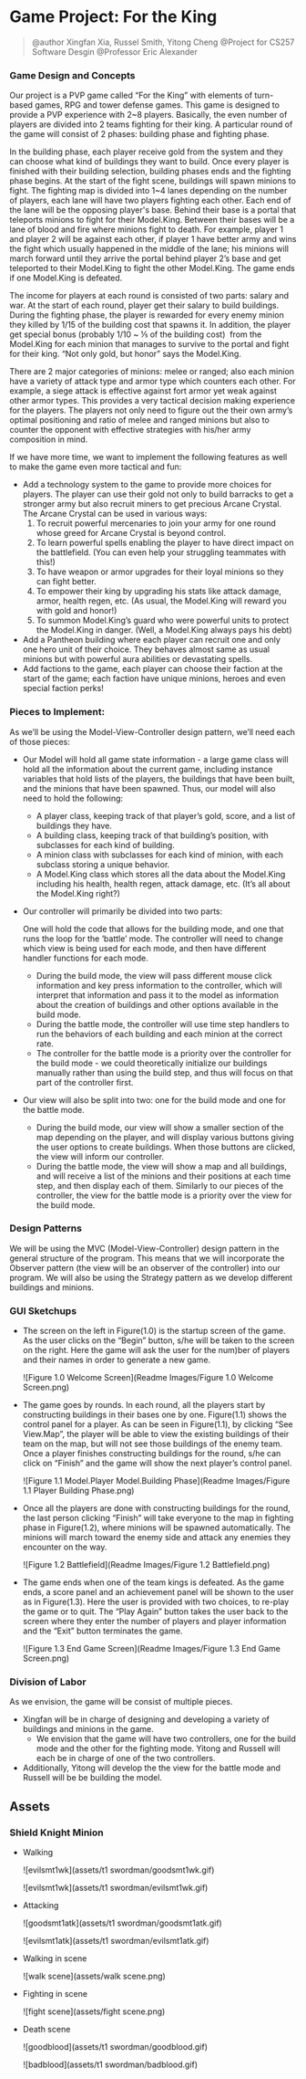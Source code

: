 # Game Project: For the King

>@author Xingfan Xia, Russel Smith, Yitong Cheng
>@Project for CS257 Software Desgin
>@Professor Eric Alexander

### Game Design and Concepts

Our project is a PVP game called “For the King” with elements of turn-based games, RPG and tower defense games. This game is designed to provide a PVP experience with 2~8 players. Basically, the even number of players are divided into 2 teams fighting for their king. A particular round of the game will consist of 2 phases: building phase and fighting phase. 

In the building phase, each player receive gold from the system and they can choose what kind of buildings they want to build. Once every player is finished with their building selection, building phases ends and the fighting phase begins. At the start of the fight scene, buildings will spawn minions to fight. The fighting map is divided into 1~4 lanes depending on the number of players, each lane will have two players fighting each other. Each end of the lane will be the opposing player's base. Behind their base is a portal that teleports minions to fight for their Model.King. Between their bases will be a lane of blood and fire where minions fight to death. For example, player 1 and player 2 will be against each other, if player 1 have better army and wins the fight which usually happened in the middle of the lane; his minions will march forward until they arrive the portal behind player 2’s base and get teleported to their Model.King to fight the other Model.King. The game ends if one Model.King is defeated.

The income for players at each round is consisted of two parts: salary and war. At the start of each round, player get their salary to build buildings. During the fighting phase, the player is rewarded for every enemy minion they killed by 1/15 of the building cost that spawns it. In addition, the player get special bonus (probably 1/10 ~ ⅕ of the building cost)  from the Model.King for each minion that manages to survive to the portal and fight for their king. “Not only gold, but honor” says the Model.King.

There are 2 major categories of minions: melee or ranged; also each minion have a variety of attack type and armor type which counters each other. For example, a siege attack is effective against fort armor yet weak against other armor types. This provides a very tactical decision making experience for the players. The players not only need to figure out the their own army’s optimal positioning and ratio of melee and ranged minions but also to counter the opponent with effective strategies with his/her army composition in mind. 

If we have more time, we want to implement the following features as well to make the game even more tactical and fun:

- Add a technology system to the game to provide more choices for players. The player can use their gold not only to build barracks to get a stronger army but also recruit miners to get precious Arcane Crystal. The Arcane Crystal can be used in various ways:
  1. To recruit powerful mercenaries to join your army for one round whose greed for Arcane Crystal is beyond control.
  2. To learn powerful spells enabling the player to have direct impact on the battlefield. (You can even help your struggling teammates with this!)
  3. To have weapon or armor upgrades for their loyal minions so they can fight better.
  4. To empower their king by upgrading his stats like attack damage, armor, health regen, etc. (As usual, the Model.King will reward you with gold and honor!)
  5. To summon Model.King’s guard who were powerful units to protect the Model.King in danger. (Well, a Model.King always pays his debt)
- Add a Pantheon building where each player can recruit one and only one hero unit of their choice. They behaves almost same as usual minions but with powerful aura abilities or devastating spells.
- Add factions to the game, each player can choose their faction at the start of the game; each faction have unique minions, heroes and even special faction perks!


### Pieces to Implement:

As we’ll be using the Model-View-Controller design pattern, we’ll need each of those pieces:

- Our Model will hold all game state information - a large game class will hold all the information about the current game, including instance variables that hold lists of the players, the buildings that have been built, and the minions that have been spawned. Thus, our model will also need to hold the following:

  - A player class, keeping track of that player’s gold, score, and a list of buildings they have.
  - A building class, keeping track of that building’s position, with subclasses for each kind of building.
  - A minion class with subclasses for each kind of minion, with each subclass storing a unique behavior.
  - A Model.King class which stores all the data about the Model.King including his health, health regen, attack damage, etc. (It’s all about the Model.King right?)

- Our controller will primarily be divided into two parts: 

  One will hold the code that allows for the building mode, and one that runs the loop for the ‘battle’ mode. The controller will need to change which view is being used for each mode, and then have different handler functions for each mode.

  - During the build mode, the view will pass different mouse click information and key press information to the controller, which will interpret that information and pass it to the model as information about the creation of buildings and other options available in the build mode. 
  - During the battle mode, the controller will use time step handlers to run the behaviors of each building and each minion at the correct rate.
  - The controller for the battle mode is a priority over the controller for the build mode - we could theoretically initialize our buildings manually rather than using the build step, and thus will focus on that part of the controller first.

- Our view will also be split into two: one for the build mode and one for the battle mode. 

  - During the build mode, our view will show a smaller section of the map depending on the player, and will display various buttons giving the user options to create buildings. When those buttons are clicked, the view will inform our controller. 
  - During the battle mode, the view will show a map and all buildings, and will receive a list of the minions and their positions at each time step, and then display each of them. Similarly to our pieces of the controller, the view for the battle mode is a priority over the view for the build mode.

### Design Patterns

We will be using the MVC (Model-View-Controller) design pattern in the general structure of the program. This means that we will incorporate the Observer pattern (the view will be an observer of the controller) into our program. We will also be using the Strategy pattern as we develop different buildings and minions. 

### GUI Sketchups

- The screen on the left in Figure(1.0) is the startup screen of the game. As the user clicks on the “Begin” button, s/he will be taken to the screen on the right. Here the game will ask the user for the num)ber of players and their names in order to generate a new game. 

  ![Figure 1.0 Welcome Screen](Readme Images/Figure 1.0 Welcome Screen.png)

- The game goes by rounds. In each round, all the players start by constructing buildings in their bases one by one. Figure(1.1) shows the control panel for a player. As can be seen in Figure(1.1), by clicking “See View.Map”, the player will be able to view the existing buildings of their team on the map, but will not see those buildings of the enemy team. Once a player finishes constructing buildings for the round, s/he can click on “Finish” and the game will show the next player’s control panel. 

  ![Figure 1.1  Model.Player Model.Building Phase](Readme Images/Figure 1.1  Player Building Phase.png)

- Once all the players are done with constructing buildings for the round, the last person clicking “Finish” will take everyone to the map in fighting phase in Figure(1.2), where minions will be spawned automatically. The minions will march toward the enemy side and attack any enemies they encounter on the way. 

  ![Figure 1.2 Battlefield](Readme Images/Figure 1.2 Battlefield.png)	

- The game ends when one of the team kings is defeated. As the game ends, a score panel and an achievement panel will be shown to the user as in Figure(1.3). Here the user is provided with two choices, to re-play the game or to quit. The “Play Again” button takes the user back to the screen where they enter the number of players and player information and the “Exit” button terminates the game.

  ![Figure 1.3 End Game Screen](Readme Images/Figure 1.3 End Game Screen.png)

### Division of Labor

As we envision, the game will be consist of multiple pieces. 

- Xingfan will be in charge of designing and developing a variety of buildings and minions in the game. 	
  - We envision that the game will have two controllers, one for the build mode and the other for the fighting mode. Yitong and Russell will each be in charge of one of the two controllers. 
- Additionally, Yitong will develop the the view for the battle mode and Russell will be be building the model.

## Assets

### Shield Knight Minion

- Walking

  ![evilsmt1wk](assets/t1 swordman/goodsmt1wk.gif)

  ![evilsmt1wk](assets/t1 swordman/evilsmt1wk.gif)


- Attacking

  ![goodsmt1atk](assets/t1 swordman/goodsmt1atk.gif)

  ![evilsmt1atk](assets/t1 swordman/evilsmt1atk.gif)

- Walking in scene

  ![walk scene](assets/walk scene.png)

- Fighting in scene

  ![fight scene](assets/fight scene.png)

- Death scene

  ![goodblood](assets/t1 swordman/goodblood.gif)

  ![badblood](assets/t1 swordman/badblood.gif)